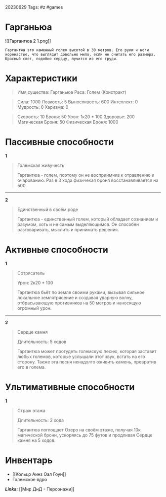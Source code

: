 20230629
Tags: #z #games 
# Гарганьюа 

![[Гаргантюа 2 1.png]]

```
Гаргантюа это каменный голем высотой в 30 метров. Его руки и ноги коренастые, что выглядит довольно мило, если не считать его размера. Красный свет, подобно сердцу, лучится из его груди.
```

# Характеристики

>Имя существа: Гарганьюа
>Раса: Голем (Констракт)

>Сила: 1000
>Ловкость: 5
>Выносливость: 600 
>Интеллект: 0
>Мудрость: 0
>Харизма: 0

>Скорость: 10
>Броня: 50
>Урон: 1к20 * 100
>Здоровье: 200
>Магическая Броня: 50
>Физическая Броня: 1000

# Пассивные способности

**1**
>Големская живучесть
>
>Гаргантюа - голем, поэтому он не восприимчив к отравлению и очарованию.
>Раз в 3 хода физичекая броня восстанавливается на 500.
>

---

**2**
>Единственный в своём роде
>
>Гаргантюа - единственный голем, который обладает сознанием и разумом, хоть и не самым выделяющимся. Он способен разговаривать, мыслить и принимать решения.
>

# Активные способности

**1**
>Сотрясатель
>
>Урон: 2к20 * 100
>
>Гаргантюа бьёт по земле своими руками, вызывая сильное локальное землятрясение и создавая ударную волну, отбрасывающую противников на 50 метров и наносящую огромный урон.
>

---

**2**
>Сердце камня
>
>Длительность: 5 ходов
>
>Гаргантюа может прогудеть големскую песню, которая заставит любых големов, которые услышали этот звук, встать на его сторону. Также эта песня ненадолго оживить камень, превратив его в голема.
>

# Ультимативные способности

**1**
>Страж этажа
>
>Длительность: 2 хода
>
>Гаргантюа поглощает Озеро на своём этаже, получая 10к магической брони, ускоряясь до 75 футов и продливая Сердце камня на 5 ходов. 
>

# Инвентарь

* [[Кольцо Аинз Оал Гоун]]
* Големское ядро

***Links:*** [[Мир ДнД - Персонажи]] 

